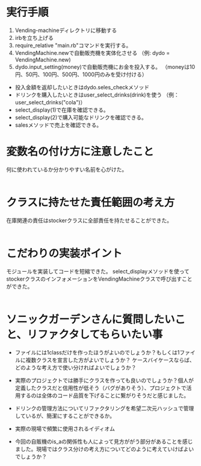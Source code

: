 # 実行手順
  1. Vending-machineディレクトリに移動する
  2. irbを立ち上げる
  3. require_relative "main.rb"コマンドを実行する。
  4. VendingMachine.newで自動販売機を実体化させる
      （例: dydo = VendingMachine.new)
  5. dydo.input_setting(money)で自動販売機にお金を投入する。
      （moneyは10円、50円、100円、500円、1000円のみを受け付ける）
  - 投入金額を返却したいときはdydo.seles_checkメソッド
  - ドリンクを購入したいときはuser_select_drinks(drink)を使う
      （例：user_select_drinks("cola")）
  - select_display(1)で在庫を確認できる。
  - select_display(2)で購入可能なドリンクを確認できる。
  - salesメソッドで売上を確認できる。


# 変数名の付け方に注意したこと
  何に使われているか分かりやすい名前を心がけた。
  <br><br>

# クラスに持たせた責任範囲の考え方
  在庫関連の責任はstockerクラスに全部責任を持たせることができた。<br><br>
# こだわりの実装ポイント
  モジュールを実装してコードを短縮できた。
  select_displayメソッドを使ってstockerクラスのインフォメーションをVendingMachineクラスで呼び出すことができた。
  <br><br>

# ソニックガーデンさんに質問したいこと、リファクタしてもらいたい事
 - ファイルには1classだけを作ったほうがよいのでしょうか？もしくは1ファイルに複数クラスを宣言した方がよいでしょうか？
ケースバイケースならば、どのような考え方で使い分ければよいでしょうか？

 - 実際のプロジェクトでは勝手にクラスを作っても良いのでしょうか？個人が定義したクラスだと信用性が低そう（バグがありそう）、プロジェクトで活用するのは全体のコード品質を下げることに繋がりそうだと感じました。

 - ドリンクの管理方法についてリファクタリングを希望二次元ハッシュで管理しているが、簡潔にすることができるか。

 - 実際の現場で頻繁に使用されるイディオム

 - 今回の自販機のis_aの関係性も人によって見方ががう部分があることを感じました。現場ではクラス分けの考え方についてどのように考えていけばよいでしょうか？

